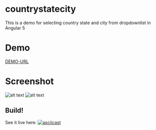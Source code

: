 # countrystatecity
This is a demo for selecting country state and city from dropdownlist in Angular 5

# Demo
[DEMO-URL](http://www.imdadareeph.com/countrystatecity/)

# Screenshot
![alt text](http://i67.tinypic.com/25qpxqx.jpg "preview2")
![alt text](http://i66.tinypic.com/1044zna.jpg "preview1")

## Build!

See it live here:
[![asciicast](https://asciinema.org/a/G63NWjYsve1ACzBuAY96USHJO.png)](https://asciinema.org/a/G63NWjYsve1ACzBuAY96USHJO)
